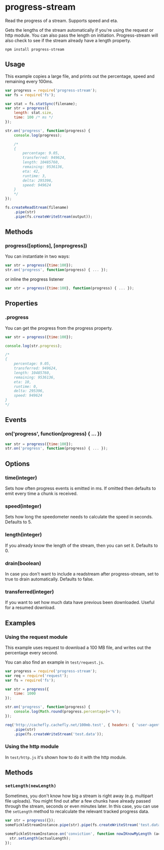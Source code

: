 # progress-stream

Read the progress of a stream. Supports speed and eta.

Gets the lengths of the stream automatically if you're using the request or http module. You can also pass the length on initiation. Progress-stream will also check to see if the stream already have a length property.

	npm install progress-stream

## Usage

This example copies a large file, and prints out the percentage, speed and remaining every 100ms.

```js
var progress = require('progress-stream');
var fs = require('fs');

var stat = fs.statSync(filename);
var str = progress({
	length: stat.size,
	time: 100 /* ms */
});

str.on('progress', function(progress) {
	console.log(progress);

	/*
	{
		percentage: 9.05,
		transferred: 949624,
		length: 10485760,
		remaining: 9536136,
		eta: 42,
		runtime: 3,
		delta: 295396,
		speed: 949624
	}
	*/
});

fs.createReadStream(filename)
	.pipe(str)
	.pipe(fs.createWriteStream(output));
```

## Methods

### progress([options], [onprogress])

You can instantiate in two ways:

``` js
var str = progress({time:100});
str.on('progress', function(progress) { ... });
```

or inline the progress listener

``` js
var str = progress({time:100}, function(progress) { ... });
```

## Properties

### .progress

You can get the progress from the progress property.

``` js
var str = progress({time:100});

console.log(str.progress);

/*
{
	percentage: 9.05,
	transferred: 949624,
	length: 10485760,
	remaining: 9536136,
	eta: 10,
	runtime: 0,
	delta: 295396,
	speed: 949624
}
*/
```

## Events

### on('progress', function(progress) { ... })

``` js
var str = progress({time:100});
str.on('progress', function(progress) { ... });
```

## Options

### time(integer)

Sets how often progress events is emitted in ms. If omitted then defaults to emit every time a chunk is received.

### speed(integer)

Sets how long the speedometer needs to calculate the speed in seconds. Defaults to 5.

### length(integer)

If you already know the length of the stream, then you can set it. Defaults to 0.

### drain(boolean)

In case you don't want to include a readstream after progress-stream, set to true to drain automatically. Defaults to false.

### transferred(integer)

If you want to set how much data have previous been downloaded. Useful for a resumed download.

## Examples

### Using the request module

This example uses request to download a 100 MB file, and writes out the percentage every second.

You can also find an example in `test/request.js`.

``` js
var progress = require('progress-stream');
var req = require('request');
var fs = require('fs');

var str = progress({
	time: 1000
});

str.on('progress', function(progress) {
	console.log(Math.round(progress.percentage)+'%');
});

req('http://cachefly.cachefly.net/100mb.test', { headers: { 'user-agent': 'test' }})
	.pipe(str)
	.pipe(fs.createWriteStream('test.data'));
```

### Using the http module

In `test/http.js` it's shown how to do it with the http module.


## Methods


### `setLength(newLength)`

Sometimes, you don't know how big a stream is right away (e.g. multipart file uploads).  You might find out after a few chunks have already passed through the stream, seconds or even minutes later.  In this case, you can use the `setLength` method to recalculate the relevant tracked progress data.

```js
var str = progress({});
someFickleStreamInstance.pipe(str).pipe(fs.createWriteStream('test.data'));

someFickleStreamInstance.on('conviction', function nowIKnowMyLength (actualLength) {
  str.setLength(actualLength);
});
```
